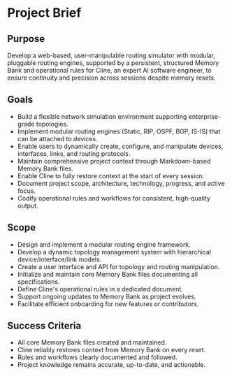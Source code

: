 # Project Brief

## Purpose
Develop a web-based, user-manipulable routing simulator with modular, pluggable routing engines, supported by a persistent, structured Memory Bank and operational rules for Cline, an expert AI software engineer, to ensure continuity and precision across sessions despite memory resets.

## Goals
- Build a flexible network simulation environment supporting enterprise-grade topologies.
- Implement modular routing engines (Static, RIP, OSPF, BGP, IS-IS) that can be attached to devices.
- Enable users to dynamically create, configure, and manipulate devices, interfaces, links, and routing protocols.
- Maintain comprehensive project context through Markdown-based Memory Bank files.
- Enable Cline to fully restore context at the start of every session.
- Document project scope, architecture, technology, progress, and active focus.
- Codify operational rules and workflows for consistent, high-quality output.

## Scope
- Design and implement a modular routing engine framework.
- Develop a dynamic topology management system with hierarchical device/interface/link models.
- Create a user interface and API for topology and routing manipulation.
- Initialize and maintain core Memory Bank files documenting all specifications.
- Define Cline's operational rules in a dedicated document.
- Support ongoing updates to Memory Bank as project evolves.
- Facilitate efficient onboarding for new features or contributors.

## Success Criteria
- All core Memory Bank files created and maintained.
- Cline reliably restores context from Memory Bank on every reset.
- Rules and workflows clearly documented and followed.
- Project knowledge remains accurate, up-to-date, and actionable.
